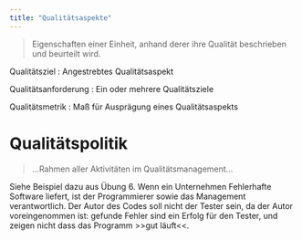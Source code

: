 ```yaml
---
title: "Qualitätsaspekte"
---
```


>Eigenschaften einer Einheit, anhand derer ihre Qualität beschrieben und beurteilt wird.

Qualitätsziel
: Angestrebtes Qualitätsaspekt

Qualitätsanforderung
: Ein oder mehrere Qualitätsziele

Qualitätsmetrik
: Maß für Ausprägung eines Qualitätsaspekts

# Qualitätspolitik
> ...Rahmen aller Aktivitäten im Qualitätsmanagement...

Siehe Beispiel dazu aus Übung 6. Wenn ein Unternehmen Fehlerhafte Software liefert, ist der Programmierer sowie das Management verantwortlich. Der Autor des Codes soll nicht der Tester sein, da der Autor voreingenommen ist: gefunde Fehler sind ein Erfolg für den Tester, und zeigen nicht dass das Programm >>gut läuft<<.